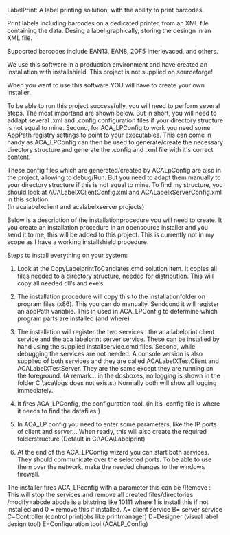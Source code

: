 LabelPrint: A label printing sollution, with the ability to print barcodes.

Print labels including barcodes on a dedicated printer, from an XML file containing the data.
Desing a label graphically, storing the desingn in an XML file.

Supported barcodes include EAN13, EAN8, 2OF5 Interlevaced, and others.


We use this software in a production environment and have created an installation with installshield. This project
is not supplied on sourceforge!

When you want to use this software YOU will have to create your own installer.

To be able to run this project successfully, you will need to perform several steps. The most importand are shown below.
But in short, you will need to addapt several .xml and .config configuration files if your directory structure is not 
equal to mine. Second, for ACA_LPConfig to work you need some AppPath registry settings to point to your executables.
This can come in handy as ACA_LPConfig can then be used to generate/create the necessary directory structure and
generate the .config and .xml file with it's correct content.

These config files which are generated/created by ACALpConfig are also in the project, allowing to debug/Run. But you
need to adapt them manually to your directory structure if this is not equal to mine. To find my structure,
you should look at ACALabelXClientConfig.xml and ACALabelxServerConfig.xml in this solution.  
(In acalabelxclient and acalabelxserver projects)


Below is a description of the installationprocedure you will need to create.
It you create an installation procedure in an opensource installer and you send it to me, this will be added to this project.
This is currently not in my scope as I have a working installshield procedure.

Steps to install everything on your system:

1.	Look at the CopyLabelprintToCandiates.cmd solution item. It copies all files needed to a directory structure, needed for distribution. This will copy all needed  dll’s and exe’s.

2.	The installation procedure will copy this to the installationfolder on program files (x86).  This you can do manually. Sendcond it will register an appPath variable. This in used in ACA_LPConfig to determine which program parts are installed (and where)

3.	The installation will register the two services : the aca labelprint client service and the aca labelprint server service.  These can be installed by hand  using the supplied installservice.cmd files.
Second, while debugging the services are not needed. A console version is also supplied of both services and they are called ACALabelXTestClient and ACALabelXTestServer. They are the same except they are running on the foreground.
(A remark… in the dosboxes, no logging is shown in the folder  C:\aca\logs does not exists.)
Normally both will show all logging immediately.

4.	It fires ACA_LPConfig, the configuration tool. (in it’s .config file is where it needs to find the datafiles.)

5.	In ACA_LP config you need to enter some parameters, like the IP ports of client and server… When ready, this will also create the required folderstructure (Default in C:\ACA\Labelprint)

6.	At the end of the ACA_LPConfig wizard you can start both services. They should communicate over the selected ports. To be able to use them over the network, make the needed changes to the windows firewall.


The installer fires ACA_LPconfig with a parameter this can be
	/Remove	:  This will stop the services and remove all created files/directories
	/modify=abcde
	abcde is a bitstring like 10111 where 1 is install this if not installed and 0 = remove this if installed.
	A= client service
	B= server service
	C=Controller (control printjobs like printmanager)
	D=Designer (visual label design tool)
	E=Configuration tool (ACALP_Config)
